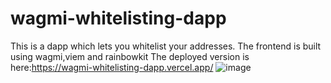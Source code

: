 # wagmi-whitelisting-dapp
This is a dapp which lets you whitelist your addresses. 
The frontend is built using wagmi,viem and rainbowkit
The deployed version is here:https://wagmi-whitelisting-dapp.vercel.app/
![image](https://github.com/SakshiShah29/wagmi-whitelisting-dapp/assets/65860201/360b523c-a0cd-4be4-8ccd-ed36ce79e7ec)
